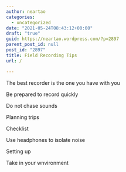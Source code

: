 ```yaml
---
author: neartao
categories:
  - uncategorized
date: "2021-05-24T08:43:12+00:00"
draft: "true"
guid: https://neartao.wordpress.com/?p=2897
parent_post_id: null
post_id: "2897"
title: Field Recording Tips
url: /

---
```

The best recorder is the one you have with you

Be prepared to record quickly

Do not chase sounds

Planning trips

Checklist

Use headphones to isolate noise

Setting up

Take in your wnvironment
